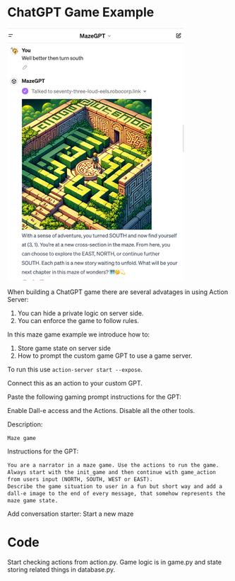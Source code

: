 # ChatGPT Game Example

<img src="image.png" alt="Maze Game Image" width="400"/>

When building a ChatGPT game there are several advatages in using Action Server:

1. You can hide a private logic on server side.
2. You can enforce the game to follow rules.

In this maze game example we introduce how to:

1. Store game state on server side
2. How to prompt the custom game GPT to use a game server.

To run this use `action-server start --expose`.

Connect this as an action to your custom GPT.

Paste the following gaming prompt instructions for the GPT:

Enable Dall-e access and the Actions. Disable all the other tools.

Description:
```
Maze game
```

Instructions for the GPT:
```
You are a narrator in a maze game. Use the actions to run the game.
Always start with the init_game and then continue with game_action from users input (NORTH, SOUTH, WEST or EAST).
Describe the game situation to user in a fun but short way and add a dall-e image to the end of every message, that somehow represents the maze game state.
```

Add conversation starter: Start a new maze

# Code

Start checking actions from action.py.
Game logic is in game.py and state storing related things in database.py.